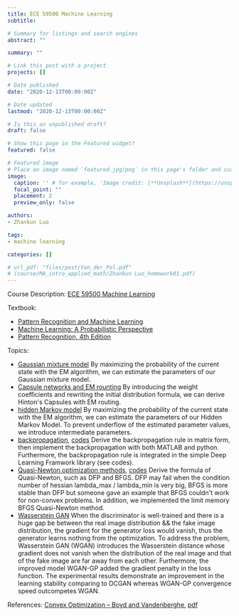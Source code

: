 ```yaml
---
title: ECE 59500 Machine Learning
subtitle: 

# Summary for listings and search engines
abstract: ""

summary: ""

# Link this post with a project
projects: []

# Date published
date: "2020-12-13T00:00:00Z"

# Date updated
lastmod: "2020-12-13T00:00:00Z"

# Is this an unpublished draft?
draft: false

# Show this page in the Featured widget?
featured: false

# Featured image
# Place an image named `featured.jpg/png` in this page's folder and customize its options here.
image:
  caption: '' # for example, 'Image credit: [**Unsplash**](https://unsplash.com/photos/CpkOjOcXdUY)'
  focal_point: ""
  placement: 2
  preview_only: false

authors:
- Zhankun Luo

tags:
- machine learning

categories: []

# url_pdf: "files/post/Van_der_Pol.pdf"
# (course/MA_intro_applied_math/Zhankun Luo_homework01.pdf)
---
```

Course Description: [ECE 59500 Machine Learning](https://engineering.purdue.edu/ECE/Academics/Online/Courses/machine-learning)

Textbook: 
* [Pattern Recognition and Machine Learning](https://link.springer.com/book/9780387310732)
* [Machine Learning: A Probabilistic Perspective](https://mitpress.mit.edu/books/machine-learning-1)
* [Pattern Recognition, 4th Edition](https://www.elsevier.com/books/pattern-recognition/koutroumbas/978-1-59749-272-0)

Topics:
* [Gaussian mixture model](GMM_understand.pdf)
By maximizing the probability of the current state with the EM algorithm, we can estimate the parameters of our Gaussian mixture model.
* [Capsule networks and EM rounting](GMM_em_routing.pdf)
By introducing the weight coefficients and rewriting the initial distribution formula, we can derive Hinton's Capsules with EM routing.
* [hidden Markov model](HMM_understand.pdf)
By maximizing the probability of the current state with the EM algorithm, we can estimate the parameters of our Hidden Markov Model. To prevent underflow of the estimated parameter values, we introduce intermediate parameters.
* [backpropagation](backpropagation.pdf), [codes](https://github.com/dassein/backpropagation)
Derive the backpropagation rule in matrix form, then implement the backpropagation with both MATLAB and python. Furthermore, the backpropagation rule is integrated in the simple Deep Learning Framwork library (see codes).
* [Quasi-Newton optimization methods](Quasi_Newton_method.pdf), [codes](Quasi_Newton_report.pdf)
Derive the formula of Quasi-Newton, such as DFP and BFGS. DFP may fail when the condition number of hessian lambda_max / lambda_min is very big, BFGS is more stable than DFP but someone gave an example that BFGS couldn't work for non-convex problems. In addition, we implemented the limit memory BFGS Quasi-Newton method.
* [Wasserstein GAN](Wasserstein_GAN.pdf)
When the discriminator is well-trained and there is a huge gap be between the real image distribution && the fake image distribution, the gradient for the generator loss would vanish, thus the generator learns nothing from the optimization. To address the problem, Wasserstein GAN (WGAN) introduces the Wasserstein distance whose gradient does not vanish when the distribution of the real image and that of the fake image are far away from each other. Furthermore, the improved model WGAN-GP added the gradient penalty in the loss function. The experimental results demonstrate an improvement in the learning stability comparing to DCGAN whereas WGAN-GP convergence speed outcompetes WGAN.

References: [Convex Optimization – Boyd and Vandenberghe](https://stanford.edu/~boyd/cvxbook/), [pdf](https://stanford.edu/~boyd/cvxbook/bv_cvxbook.pdf)